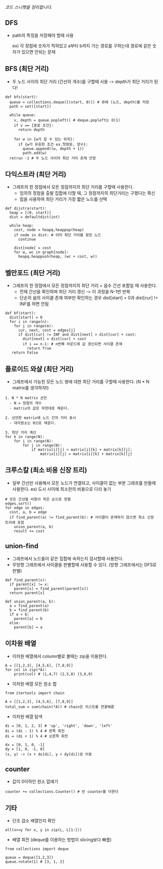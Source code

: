 *코드 스니펫을 정리합니다.*
## DFS
* path의 특징을 저장해야 할때 사용

  ex) 각 정점에 숫자가 적혀있고 a부터 b까지 가는 경로를 구하는데 경로에 같은 숫자가 있으면 안되는 문제

## BFS (최단 거리)
* 두 노드 사이의 최단 거리 (간선의 개수)를 구할때 사용 -> depth가 최단 거리가 된다!
```
def bfs(start):
  queue = collections.deque([(start, 0)]) # 큐에 (노드, depth)를 저장
  path = set([start])
 
  while queue:
    v, depth = queue.popleft() # deque.popleft는 O(1)
    if v == {종료 조건}:
      return depth
      
    for w in {w가 갈 수 있는 위치}:
      if {w가 유효한 조건 ex.첫방문, 양수}:
        queue.append((w, depth + 1))
        path.add(w)
  retrun -1 # 두 노드 사이의 최단 거리 존재 안함
```

## 다익스트라 (최단 거리)
* 그래프의 한 정점에서 모든 정점까지의 최단 거리를 구할때 사용한다.
  * 임의의 정점을 출발 집합에 더할 때, 그 정점까지의 최단거리는 구했다는 확신
  * 힙을 사용하여 최단 거리가 가장 짧은 노드를 선택
```
def dijstra(start):
  heap = [(0, start)]
  dist = defaultdict(int)
  
  while heap:
    cost, node = heapq.heappop(heap)
    if node in dist: # 이미 최단 거리를 찾은 노드
      continue
     
    dist[node] = cost
    for w, wc in graph[node]:
      heapq.heappush(heap, (wc + cost, w))
```

## 벨만포드 (최단 거리)
* 그래프의 한 정점에서 모든 정점까지의 최단 거리 + 음수 간선 포함일 때 사용한다.
  * 전체 간선을 확인하며 최단 거리 갱신 -> 이 과정을 N-1번 반복
  * 단순히 음의 사이클 존재 여부만 확인하는 경우 dist[start] = 0과 dist[cur] != INF를 하면 안됨
```
def bf(start):
  dist[start] = 0
  for i in range(n):
    for j in range(m):
      cur, next, cost = edges[j]
      if dist[cur] != INF and dist[next] > dist[cur] + cost:
        dist[next] = dist[cur] + cost
        if i == n-1: # n번째 라운드에 값 갱신되면 사이클 존재
          return True
   return False
```

## 플로이드 와샬 (최단 거리)
* 그래프에서 가능한 모든 노드 쌍에 대한 최단 거리를 구할때 사용한다. (N * N matrix를 생각하자!)
```
1. N * N matrix 선언 
  - N = 정점의 개수
  - matrix의 값은 무한대로 채운다.

2. 선언한 matrix에 노드 간의 거리 표시
  - 대각원소는 0으로 채운다.

3. 최단 거리 계산
for k in range(N):
    for i in range(N):
        for j in range(N):
            if matrix[i][j] > matrix[i][k] + matrix[k][j]:
                matrix[i][j] = matrix[i][k] + matrix[k][j]
```

## 크루스칼 (최소 비용 신장 트리)
- 일부 간선만 사용해서 모든 노드가 연결되고, 사이클이 없는 부분 그래프를 만들때 사용한다.
      ex) 도시 사이에 최소한의 비용으로 다리 놓기
```
# 모든 간선을 비용이 작은 순으로 정렬
edges.sort()
for edge in edges:
  cost, a, b = edge
  if find_parent(a) != find_parent(b): # 사이클이 존재하지 않으면 최소 신장 트리에 포함
    union_parent(a, b)
    result += cost
```

## union-find
* 그래프에서 노드들이 같은 집합에 속하는지 검사할때 사용한다.
* 무방향 그래프에서 사이클을 판별할때 사용할 수 있다. (방향 그래프에서는 DFS로 판별)
```
def find_parent(x):
  if parent[x] != x:
    parent[x] = find_parent(parent[x])
  return parent[x]
  
def union_parent(a, b):
  a = find_parent(a)
  b = find_parent(b)
  if a < b:
    parent[a] = b
  else:
    parent[b] = a
```

## 이차원 배열
* 이차원 배열에서 column별로 볼때는 zip을 이용한다.
``` 
A = [[1,2,3], [4,5,6], [7,8,9]]
for col in zip(*A):
    print(col) # (1,4,7) (2,5,8) (3,6,9)
```

* 이차원 배열 모든 원소 합
```
from itertools import chain

A = [[1,2,3], [4,5,6], [7,8,9]]
total_sum = sum(chain(*A)) # chain은 리스트를 연결해줌
```


* 이차원 배열 탐색
```
di = [0, 1, 2, 3] # 'up', 'right', 'down', 'left'
di = (di - 1) % 4 # 왼쪽 회전
di = (di + 1) % 4 # 오른쪽 회전

dx = [0, 1, 0, -1]
dy = [1, 0, -1, 0]
(x, y) -> (x + dx[di], y + dy[di])로 이동
```

## counter
* 값이 0이하인 원소 없애기
```
counter += collections.Counter() # 빈 counter를 더한다
```

## 기타
* 단조 감소 배열인지 확인
```
all(x>=y for x, y in zip(L, L[1:]))
```

* 배열 회전 (deque를 이용하는 방법이 slicing보다 빠름)
```
from collections import deque

queue = deque([1,2,3])
queue.rotate(1) # [3, 1, 2]
```

